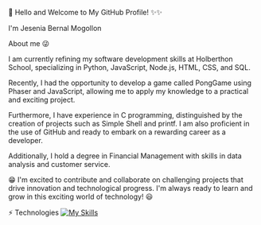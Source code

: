 
👋 Hello and Welcome to My GitHub Profile! ✨✨

I'm Jesenia Bernal Mogollon

About me 😜

I am currently refining my software development skills at Holberthon School, specializing in Python, JavaScript, Node.js, HTML, CSS, and SQL.

Recently, I had the opportunity to develop a game called PongGame using Phaser and JavaScript, allowing me to apply my knowledge to a practical and exciting project.

Furthermore, I have experience in C programming, distinguished by the creation of projects such as Simple Shell and printf. I am also proficient in the use of GitHub and ready to embark on a rewarding career as a developer.

Additionally, I hold a degree in Financial Management with skills in data analysis and customer service.

😁 I'm excited to contribute and collaborate on challenging projects that drive innovation and technological progress. I'm always ready to learn and grow in this exciting world of technology! 😃


⚡ Technologies
[![My Skills](https://skillicons.dev/icons?i=c,py,js,html,css)](https://skillicons.dev)



